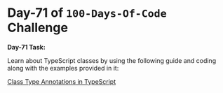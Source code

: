   # Day-71 of `100-Days-Of-Code` Challenge
 
 **Day-71 Task:**
 
 Learn about TypeScript classes by using the following guide and coding along with the examples provided in it:
 
 [Class Type Annotations in TypeScript](./TS-Class/README.md)